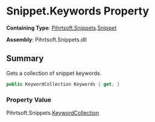 # Snippet\.Keywords Property

**Containing Type**: [Pihrtsoft.Snippets](../../README.md)\.[Snippet](../README.md)

**Assembly**: Pihrtsoft\.Snippets\.dll

## Summary

Gets a collection of snippet keywords\.

```csharp
public KeywordCollection Keywords { get; }
```

### Property Value

Pihrtsoft\.Snippets\.[KeywordCollection](../../KeywordCollection/README.md)

